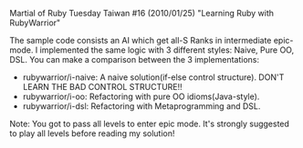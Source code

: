 Martial of Ruby Tuesday Taiwan #16 (2010/01/25) "Learning Ruby with RubyWarrior"

The sample code consists an AI which get all-S Ranks in intermediate epic-mode. I implemented the same logic with 3 different styles: Naive, Pure OO, DSL. You can make a comparison between the 3 implementations: 

* rubywarrior/i-naive: A naive solution(if-else control structure). DON'T LEARN THE BAD CONTROL STRUCTURE!!
* rubywarrior/i-oo: Refactoring with pure OO idioms(Java-style). 
* rubywarrior/i-dsl: Refactoring with Metaprogramming and DSL. 

Note: You got to pass all levels to enter epic mode. It's strongly suggested to play all levels before reading my solution!